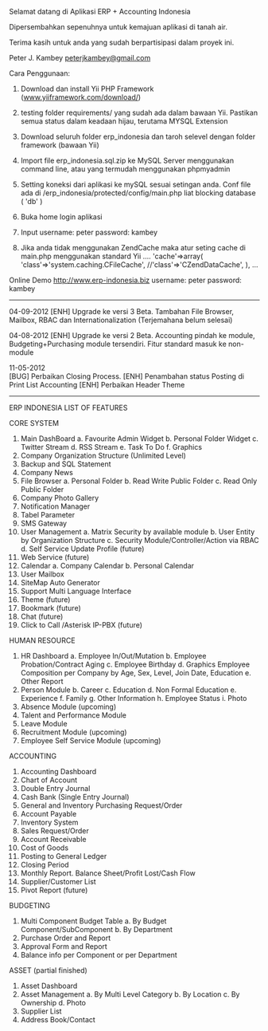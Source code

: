 Selamat datang di Aplikasi ERP + Accounting Indonesia

Dipersembahkan sepenuhnya untuk kemajuan aplikasi di tanah air.

Terima kasih untuk anda yang sudah berpartisipasi dalam proyek ini.


Peter J. Kambey
peterjkambey@gmail.com

Cara Penggunaan:
1. Download dan install Yii PHP Framework (www.yiiframework.com/download/)
2. testing folder requirements/ yang sudah ada dalam bawaan Yii. Pastikan semua status dalam keadaan hijau, terutama MYSQL Extension 
3. Download seluruh folder erp_indonesia dan taroh selevel dengan folder framework (bawaan Yii)
4. Import file erp_indonesia.sql.zip ke MySQL Server menggunakan command line, atau yang termudah menggunakan phpmyadmin
5. Setting koneksi dari aplikasi ke mySQL sesuai setingan anda. Conf file ada di /erp_indonesia/protected/config/main.php  liat blocking database ( 'db' )
6. Buka home login aplikasi
7. Input 
username: peter
password: kambey

8. Jika anda tidak menggunakan ZendCache maka atur seting cache di main.php menggunakan standard Yii
....
	'cache'=>array(
			'class'=>'system.caching.CFileCache',
			//'class'=>'CZendDataCache',
	),
...					


Online Demo
http://www.erp-indonesia.biz
username: peter 
password: kambey

----------------------------------

04-09-2012
[ENH] Upgrade ke versi 3 Beta. Tambahan File Browser, Mailbox, RBAC dan Internationalization (Terjemahana belum selesai)


04-08-2012
[ENH] Upgrade ke versi 2 Beta. Accounting pindah ke module, Budgeting+Purchasing module tersendiri. Fitur standard masuk ke non-module


11-05-2012   
[BUG] Perbaikan Closing Process. 
[ENH] Penambahan status Posting di Print List Accounting
[ENH] Perbaikan Header Theme

-----------------------------------
ERP INDONESIA
LIST OF FEATURES

CORE SYSTEM
1. Main DashBoard 
	a. Favourite Admin Widget
	b. Personal Folder Widget
	c. Twitter Stream
	d. RSS Stream
	e. Task To Do
	f. Graphics
2. Company Organization Structure (Unlimited Level)
3. Backup and SQL Statement
4. Company News
5. File Browser
a. Personal Folder 
b. Read Write Public Folder
c. Read Only Public Folder
6. Company Photo Gallery
7. Notification Manager
8. Tabel Parameter
9. SMS Gateway
10. User Management
	a. Matrix Security by available module
	b. User Entity by Organization Structure
	c. Security Module/Controller/Action via RBAC  
	d. Self Service Update Profile (future)
11. Web Service (future)
12. Calendar
	a. Company Calendar
	b. Personal Calendar
13. User Mailbox
14. SiteMap Auto Generator
15. Support Multi Language Interface
16. Theme (future)
17. Bookmark (future)
18. Chat (future)
19. Click to Call /Asterisk IP-PBX (future)

HUMAN RESOURCE 
1. HR Dashboard 
	a. Employee In/Out/Mutation
	b. Employee Probation/Contract Aging
	c. Employee Birthday
	d. Graphics Employee Composition per Company by Age, Sex, Level, Join Date, Education
	e. Other Report
2. Person Module
	b. Career
	c. Education
	d. Non Formal Education
	e. Experience
	f. Family
	g. Other Information
	h. Employee Status
	i. Photo
3. Absence Module (upcoming)
4. Talent and Performance Module
5. Leave Module
6. Recruitment Module (upcoming)
7. Employee Self Service Module (upcoming)

ACCOUNTING
1. Accounting Dashboard
2. Chart of Account
3. Double Entry Journal
4. Cash Bank (Single Entry Journal)
5. General and Inventory Purchasing Request/Order
6. Account Payable
7. Inventory System
8.  Sales Request/Order
9. Account Receivable
10. Cost of Goods
11. Posting to General Ledger
12. Closing Period
13. Monthly Report. Balance Sheet/Profit Lost/Cash Flow
14. Supplier/Customer List
15. Pivot Report (future)

BUDGETING
1. Multi Component Budget Table
	a. By Budget Component/SubComponent
	b. By Department
2. Purchase Order and Report
3. Approval Form and Report
4. Balance info per Component or per Department

ASSET (partial finished)
1. Asset Dashboard 
2. Asset Management
	a. By Multi Level Category
	b. By Location
	c. By Ownership
	d. Photo
3. Supplier List
4. Address Book/Contact

